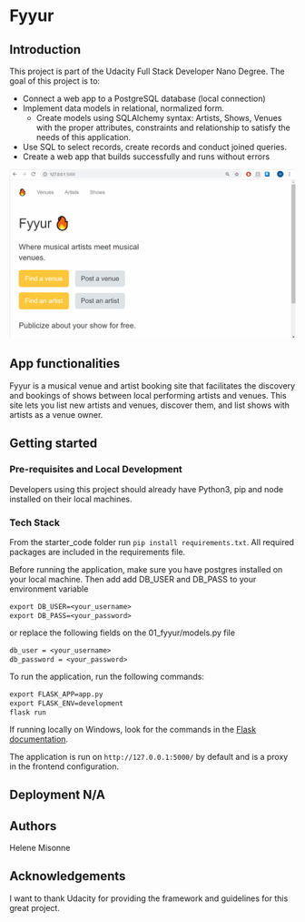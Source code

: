 # Fyyur

## Introduction

This project is part of the Udacity Full Stack Developer Nano Degree. The goal of this project is to:
- Connect a web app to a PostgreSQL database (local connection)
- Implement data models in relational, normalized form.
  - Create models using SQLAlchemy syntax: Artists, Shows, Venues  with the proper attributes, constraints and relationship to satisfy the needs of this application. 
- Use SQL to select records, create records and conduct joined queries.
- Create a web app that builds successfully and runs without errors

![Fyyur Demo](demo/demo.gif)

## App functionalities

Fyyur is a musical venue and artist booking site that facilitates the discovery and bookings of shows between local performing artists and venues. This site lets you list new artists and venues, discover them, and list shows with artists as a venue owner.

## Getting started

### Pre-requisites and Local Development 
Developers using this project should already have Python3, pip and node installed on their local machines.


### Tech Stack

From the starter_code folder run `pip install requirements.txt`. All required packages are included in the requirements file. 

Before running the application, make sure you have postgres installed on your local machine. Then add add DB_USER and DB_PASS to your environment variable

```
export DB_USER=<your_username>
export DB_PASS=<your_password>
```

or replace the following fields on the 01_fyyur/models.py file

```
db_user = <your_username>
db_password = <your_password>
```

To run the application, run the following commands: 
```
export FLASK_APP=app.py
export FLASK_ENV=development
flask run
```

If running locally on Windows, look for the commands in the [Flask documentation](http://flask.pocoo.org/docs/1.0/tutorial/factory/).

The application is run on `http://127.0.0.1:5000/` by default and is a proxy in the frontend configuration. 

## Deployment N/A

## Authors
Helene Misonne

## Acknowledgements 
I want to thank Udacity for providing the framework and guidelines for this great project.
